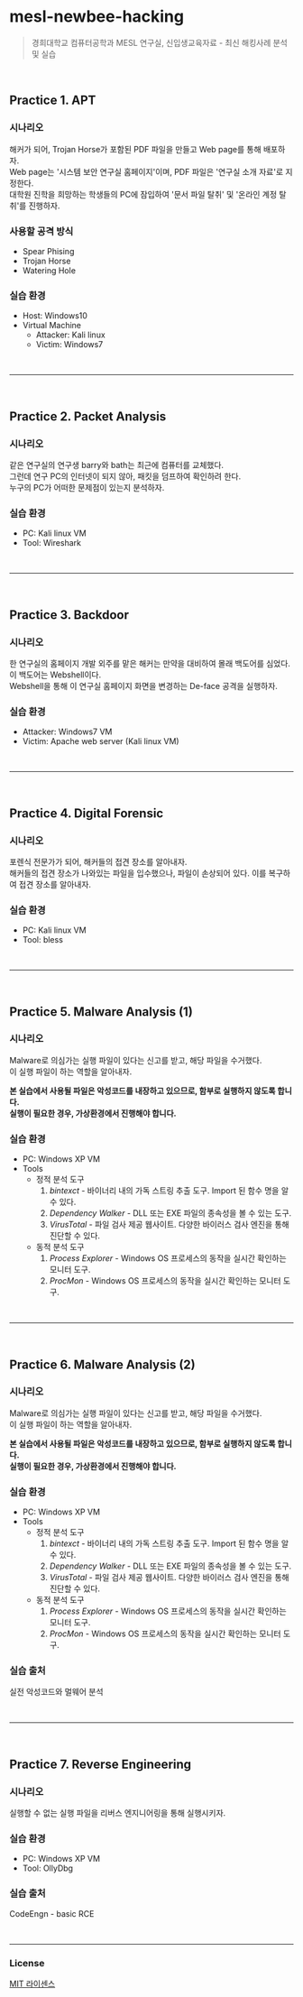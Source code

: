# mesl-newbee-hacking

> 경희대학교 컴퓨터공학과 MESL 연구실, 신입생교육자료 - 최신 해킹사례 분석 및 실습  

<br>

## Practice 1. APT  

### 시나리오  

해커가 되어, Trojan Horse가 포함된 PDF 파일을 만들고 Web page를 통해 배포하자.  
Web page는 '시스템 보안 연구실 홈페이지'이며, PDF 파일은 '연구실 소개 자료'로 지정한다.  
대학원 진학을 희망하는 학생들의 PC에 잠입하여 '문서 파일 탈취' 및 '온라인 계정 탈취'를 진행하자.  

### 사용할 공격 방식  

* Spear Phising  
* Trojan Horse  
* Watering Hole  

### 실습 환경  

* Host: Windows10
* Virtual Machine  
  * Attacker: Kali linux  
  * Victim: Windows7   


<br>

***

<br>

## Practice 2. Packet Analysis  

### 시나리오  

같은 연구실의 연구생 barry와 bath는 최근에 컴퓨터를 교체했다.  
그런데 연구  PC의 인터넷이 되지 않아, 패킷을 덤프하여 확인하려 한다.  
누구의 PC가 어떠한 문제점이 있는지 분석하자.  

### 실습 환경  

* PC: Kali linux VM  
* Tool: Wireshark  

<br>

***  

<br>

## Practice 3. Backdoor  

### 시나리오  

한 연구실의 홈페이지 개발 외주를 맡은 해커는 만약을 대비하여 몰래 백도어를 심었다.  
이 백도어는 Webshell이다.  
Webshell을 통해 이 연구실 홈페이지 화면을 변경하는 De-face 공격을 실행하자.  

### 실습 환경  

* Attacker: Windows7 VM  
* Victim: Apache web server (Kali linux VM)  

<br>

***

<br>

## Practice 4. Digital Forensic   

### 시나리오  

포렌식 전문가가 되어, 해커들의 접견 장소를 알아내자.  
해커들의 접견 장소가 나와있는 파일을 입수했으나, 파일이 손상되어 있다.
이를 복구하여 접견 장소를 알아내자.  

### 실습 환경  

* PC: Kali linux VM  
* Tool: bless  

<br>

***

<br>

## Practice 5. Malware Analysis (1)  

### 시나리오  

Malware로 의심가는 실행 파일이 있다는 신고를 받고, 해당 파일을 수거했다.  
이 실행 파일이 하는 역할을 알아내자.  

**본 실습에서 사용될 파일은 악성코드를 내장하고 있으므로, 함부로 실행하지 않도록 합니다.**  
**실행이 필요한 경우, 가상환경에서 진행해야 합니다.**  

### 실습 환경  

* PC: Windows XP VM  
* Tools  
  * 정적 분석 도구  
    1. *bintexct* - 바이너리 내의 가독 스트링 추출 도구. Import 된 함수 명을 알 수 있다.  
    2. *Dependency Walker* - DLL 또는 EXE 파일의 종속성을 볼 수 있는 도구.  
    3. *VirusTotal* - 파일 검사 제공 웹사이트. 다양한 바이러스 검사 엔진을 통해 진단할 수 있다.  
  * 동적 분석 도구  
    1. *Process Explorer* - Windows OS 프로세스의 동작을 실시간 확인하는 모니터 도구.   
    2. *ProcMon* - Windows OS 프로세스의 동작을 실시간 확인하는 모니터 도구.   


<br>

***

<br>

## Practice 6. Malware Analysis (2)  

### 시나리오  

Malware로 의심가는 실행 파일이 있다는 신고를 받고, 해당 파일을 수거했다.  
이 실행 파일이 하는 역할을 알아내자.  

**본 실습에서 사용될 파일은 악성코드를 내장하고 있으므로, 함부로 실행하지 않도록 합니다.**  
**실행이 필요한 경우, 가상환경에서 진행해야 합니다.**  

### 실습 환경  

* PC: Windows XP VM  
* Tools  
  * 정적 분석 도구  
    1. *bintexct* - 바이너리 내의 가독 스트링 추출 도구. Import 된 함수 명을 알 수 있다.  
    2. *Dependency Walker* - DLL 또는 EXE 파일의 종속성을 볼 수 있는 도구.  
    3. *VirusTotal* - 파일 검사 제공 웹사이트. 다양한 바이러스 검사 엔진을 통해 진단할 수 있다.  
  * 동적 분석 도구  
    1. *Process Explorer* - Windows OS 프로세스의 동작을 실시간 확인하는 모니터 도구.   
    2. *ProcMon* - Windows OS 프로세스의 동작을 실시간 확인하는 모니터 도구.   

### 실습 출처  
실전 악성코드와 멀웨어 분석  

<br>

***

<br>

## Practice 7. Reverse Engineering  

### 시나리오  

실행할 수 없는 실행 파일을 리버스 엔지니어링을 통해 실행시키자.  

### 실습 환경  

* PC: Windows XP VM  
* Tool: OllyDbg  

### 실습 출처  
CodeEngn - basic RCE  

<br>

***  

### License  

[MIT 라이센스](https://github.com/sauber92/mesl-newbee-hacking/blob/master/LICENSE)  
